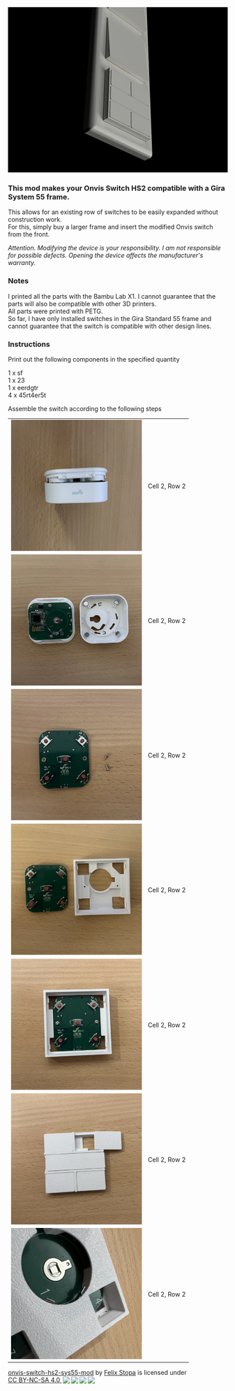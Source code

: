 
<img alt="header" src="docs/header.png">

<h3>This mod makes your Onvis Switch HS2 compatible with a Gira System 55 frame.</h3>
<p>This allows for an existing row of switches to be easily expanded without construction work.<br>
For this, simply buy a larger frame and insert the modified Onvis switch from the front.</p>

<p><i>Attention. Modifying the device is your responsibility. I am not responsible for possible defects. Opening the device affects the manufacturer's warranty.</i></p>

<h3>Notes</h3>
<p>
  I printed all the parts with the Bambu Lab X1. I cannot guarantee that the parts will also be compatible with other 3D printers.<br>
  All parts were printed with PETG.<br>
  So far, I have only installed switches in the Gira Standard 55 frame and cannot guarantee that the switch is compatible with other design lines.<br>
  
</p>

<h3>Instructions</h3>

<p>Print out the following components in the specified quantity</p>
<p>
  1 x sf<br>
  1 x 23<br>
  1 x eerdgtr<br>
  4 x 45rt4er5t<br>
</p>
<p>Assemble the switch according to the following steps</p>
<table border="0"> 
  <tr> 
    <td><img width="300" alt="step_1" src="docs/step_1.jpg"></td> 
    <td>Cell 2, Row 2</td> 
  </tr>
  <tr> 
    <td><img width="300" alt="step_2" src="docs/step_2.jpg"></td>
    <td>Cell 2, Row 2</td> 
  </tr>
  <tr> 
    <td><img width="300" alt="step_2" src="docs/step_3.jpg"></td>
    <td>Cell 2, Row 2</td> 
  </tr>
  <tr> 
    <td><img width="300" alt="step_2" src="docs/step_4.jpg"></td>
    <td>Cell 2, Row 2</td> 
  </tr>
  <tr> 
    <td><img width="300" alt="step_2" src="docs/step_5.jpg"></td>
    <td>Cell 2, Row 2</td> 
  </tr>
  <tr> 
    <td><img width="300" alt="step_2" src="docs/step_6.jpg"></td>
    <td>Cell 2, Row 2</td> 
  </tr>
  <tr> 
    <td><img width="300" alt="step_2" src="docs/step_7.jpg"></td>
    <td>Cell 2, Row 2</td> 
  </tr>
</table>










<p xmlns:cc="http://creativecommons.org/ns#" xmlns:dct="http://purl.org/dc/terms/"><a property="dct:title" rel="cc:attributionURL" href="https://github.com/FelixStopa/onvis-switch-hs2-sys55-mod">onvis-switch-hs2-sys55-mod</a> by <a rel="cc:attributionURL dct:creator" property="cc:attributionName" href="https://github.com/FelixStopa">Felix Stopa</a> is licensed under <a href="http://creativecommons.org/licenses/by-nc-sa/4.0/?ref=chooser-v1" target="_blank" rel="license noopener noreferrer" style="display:inline-block;">CC BY-NC-SA 4.0 <img style="height:22px!important;margin-left:3px;vertical-align:text-bottom;" src="https://mirrors.creativecommons.org/presskit/icons/cc.svg?ref=chooser-v1"><img style="height:22px!important;margin-left:3px;vertical-align:text-bottom;" src="https://mirrors.creativecommons.org/presskit/icons/by.svg?ref=chooser-v1"><img style="height:22px!important;margin-left:3px;vertical-align:text-bottom;" src="https://mirrors.creativecommons.org/presskit/icons/nc.svg?ref=chooser-v1"><img style="height:22px!important;margin-left:3px;vertical-align:text-bottom;" src="https://mirrors.creativecommons.org/presskit/icons/sa.svg?ref=chooser-v1"></a></p>
